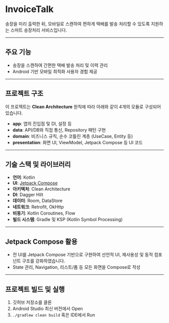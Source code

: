 # InvoiceTalk

송장을 미리 출력한 뒤, 모바일로 스캔하여 편하게 택배를 발송 처리할 수 있도록 지원하는 스마트 송장처리 서비스입니다.

---

## 주요 기능

- 송장을 스캔하여 간편한 택배 발송 처리 및 이력 관리
- Android 기반 모바일 최적화 사용자 경험 제공

---

## 프로젝트 구조

이 프로젝트는 **Clean Architecture** 원칙에 따라 아래와 같이 4개의 모듈로 구성되어 있습니다.

- **app**: 앱의 진입점 및 DI, 설정 등
- **data**: API/DB와 직접 통신, Repository 패턴 구현
- **domain**: 비즈니스 규칙, 순수 코틀린 계층 (UseCase, Entity 등)
- **presentation**: 화면 UI, ViewModel, Jetpack Compose 등 UI 코드

---

## 기술 스택 및 라이브러리

- **언어**: Kotlin
- **UI**: [Jetpack Compose](https://developer.android.com/jetpack/compose)
- **아키텍처**: Clean Architecture
- **DI**: Dagger Hilt
- **데이터**: Room, DataStore
- **네트워크**: Retrofit, OkHttp
- **비동기**: Kotlin Coroutines, Flow
- **빌드 시스템**: Gradle 및 KSP (Kotlin Symbol Processing)

---

## Jetpack Compose 활용

- 전 UI를 Jetpack Compose 기반으로 구현하여 선언적 UI, 재사용성 및 동적 컴포넌트 구조를 강화하였습니다.
- State 관리, Navigation, 리스트/폼 등 모든 화면을 Compose로 작성

---

## 프로젝트 빌드 및 실행

1. 깃허브 저장소를 클론
2. Android Studio 최신 버전에서 Open
3. `./gradlew clean build` 혹은 IDE에서 Run

